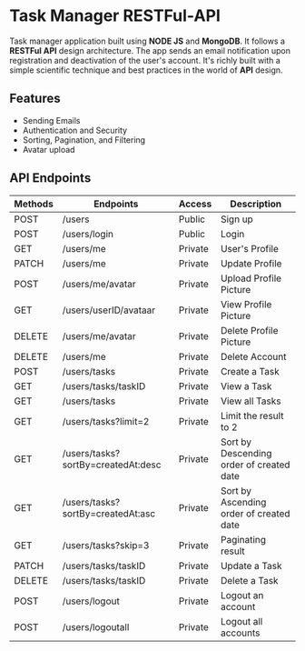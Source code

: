 # Task Manager RESTFul-API

Task manager application built using **NODE JS** and **MongoDB**. It follows a **RESTFul API** design architecture. The app sends an email notification upon registration and deactivation of the user's account. It's richly built with a simple scientific technique and best practices in the world of **API** design.

## Features

- Sending Emails
- Authentication and Security
- Sorting, Pagination, and Filtering
- Avatar upload

## API Endpoints

| Methods | Endpoints                          | Access  | Description                              |
| ------- | ---------------------------------- | ------- | ---------------------------------------- |
| POST    | /users                             | Public  | Sign up                                  |
| POST    | /users/login                       | Public  | Login                                    |
| GET     | /users/me                          | Private | User's Profile                           |
| PATCH   | /users/me                          | Private | Update Profile                           |
| POST    | /users/me/avatar                   | Private | Upload Profile Picture                   |
| GET     | /users/userID/avataar              | Private | View Profile Picture                     |
| DELETE  | /users/me/avatar                   | Private | Delete Profile Picture                   |
| DELETE  | /users/me                          | Private | Delete Account                           |
| POST    | /users/tasks                       | Private | Create a Task                            |
| GET     | /users/tasks/taskID                | Private | View a Task                              |
| GET     | /users/tasks                       | Private | View all Tasks                           |
| GET     | /users/tasks?limit=2               | Private | Limit the result to 2                    |
| GET     | /users/tasks?sortBy=createdAt:desc | Private | Sort by Descending order of created date |
| GET     | /users/tasks?sortBy=createdAt:asc  | Private | Sort by Ascending order of created date  |
| GET     | /users/tasks?skip=3                | Private | Paginating result                        |
| PATCH   | /users/tasks/taskID                | Private | Update a Task                            |
| DELETE  | /users/tasks/taskID                | Private | Delete a Task                            |
| POST    | /users/logout                      | Private | Logout an account                        |
| POST    | /users/logoutall                   | Private | Logout all accounts                      |

